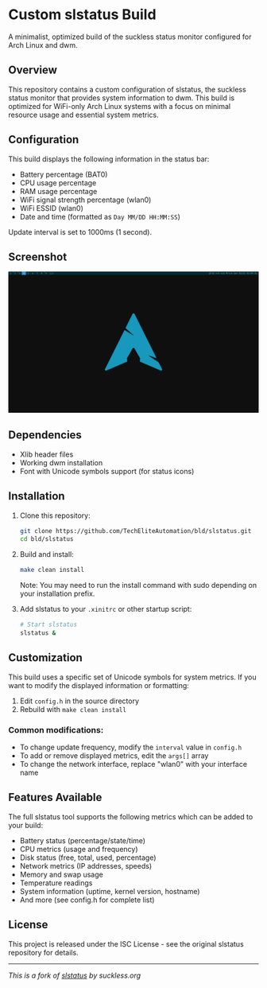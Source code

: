 # Custom slstatus Build

A minimalist, optimized build of the suckless status monitor configured for Arch Linux and dwm.

## Overview

This repository contains a custom configuration of slstatus, the suckless status monitor that provides system information to dwm. This build is optimized for WiFi-only Arch Linux systems with a focus on minimal resource usage and essential system metrics.

## Configuration

This build displays the following information in the status bar:

- Battery percentage (BAT0)
- CPU usage percentage
- RAM usage percentage
- WiFi signal strength percentage (wlan0)
- WiFi ESSID (wlan0)
- Date and time (formatted as `Day MM/DD HH:MM:SS`)

Update interval is set to 1000ms (1 second).

## Screenshot

![slstatus in action](screenshot.png)

## Dependencies

- Xlib header files
- Working dwm installation
- Font with Unicode symbols support (for status icons)

## Installation

1. Clone this repository:
   ```bash
   git clone https://github.com/TechEliteAutomation/bld/slstatus.git
   cd bld/slstatus
   ```

2. Build and install:
   ```bash
   make clean install
   ```

   Note: You may need to run the install command with sudo depending on your installation prefix.

3. Add slstatus to your `.xinitrc` or other startup script:
   ```bash
   # Start slstatus
   slstatus &
   ```

## Customization

This build uses a specific set of Unicode symbols for system metrics. If you want to modify the displayed information or formatting:

1. Edit `config.h` in the source directory
2. Rebuild with `make clean install`

### Common modifications:

- To change update frequency, modify the `interval` value in `config.h`
- To add or remove displayed metrics, edit the `args[]` array
- To change the network interface, replace "wlan0" with your interface name

## Features Available

The full slstatus tool supports the following metrics which can be added to your build:

- Battery status (percentage/state/time)
- CPU metrics (usage and frequency)
- Disk status (free, total, used, percentage)
- Network metrics (IP addresses, speeds)
- Memory and swap usage
- Temperature readings
- System information (uptime, kernel version, hostname)
- And more (see config.h for complete list)

## License

This project is released under the ISC License - see the original slstatus repository for details.

---

*This is a fork of [slstatus](https://tools.suckless.org/slstatus/) by suckless.org*

